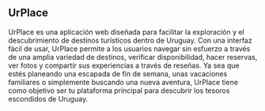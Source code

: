 ## UrPlace

UrPlace es una aplicación web diseñada para facilitar la exploración y el descubrimiento de destinos turísticos dentro de Uruguay. Con una interfaz fácil de usar, UrPlace permite a los usuarios navegar sin esfuerzo a través de una amplia variedad de destinos, verificar disponibilidad, hacer reservas, ver fotos y compartir sus experiencias a través de reseñas. Ya sea que estés planeando una escapada de fin de semana, unas vacaciones familiares o simplemente buscando una nueva aventura, UrPlace tiene como objetivo ser tu plataforma principal para descubrir los tesoros escondidos de Uruguay.
